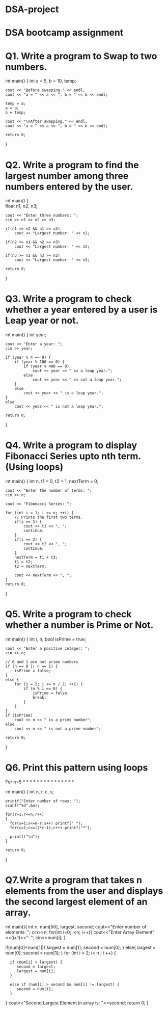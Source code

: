 # DSA-project
# DSA bootcamp assignment
# Q1. Write a program to Swap to two numbers.

int main()
{
    int a = 5, b = 10, temp;

    cout << "Before swapping." << endl;
    cout << "a = " << a << ", b = " << b << endl;

    temp = a;
    a = b;
    b = temp;

    cout << "\nAfter swapping." << endl;
    cout << "a = " << a << ", b = " << b << endl;

    return 0;
}
# Q2. Write a program to find the largest number among three numbers entered by the user.

int main() {    
    float n1, n2, n3;

    cout << "Enter three numbers: ";
    cin >> n1 >> n2 >> n3;

    if(n1 >= n2 && n1 >= n3)
        cout << "Largest number: " << n1;

    if(n2 >= n1 && n2 >= n3)
        cout << "Largest number: " << n2;
    
    if(n3 >= n1 && n3 >= n2)
        cout << "Largest number: " << n3;
  
    return 0;
}
# Q3. Write a program to check whether a year entered by a user is Leap year or not.

int main() {
    int year;

    cout << "Enter a year: ";
    cin >> year;

    if (year % 4 == 0) {
        if (year % 100 == 0) {
            if (year % 400 == 0)
                cout << year << " is a leap year.";
            else
                cout << year << " is not a leap year.";
        }
        else
            cout << year << " is a leap year.";
    }
    else
        cout << year << " is not a leap year.";

    return 0;
}
# Q4. Write a program to display Fibonacci Series upto nth term. (Using loops)

int main() {
    int n, t1 = 0, t2 = 1, nextTerm = 0;

    cout << "Enter the number of terms: ";
    cin >> n;

    cout << "Fibonacci Series: ";

    for (int i = 1; i <= n; ++i) {
        // Prints the first two terms.
        if(i == 1) {
            cout << t1 << ", ";
            continue;
        }
        if(i == 2) {
            cout << t2 << ", ";
            continue;
        }
        nextTerm = t1 + t2;
        t1 = t2;
        t2 = nextTerm;
        
        cout << nextTerm << ", ";
    }
    return 0;
}
# Q5. Write a program to check whether a number is Prime or Not.

int main() {
    int i, n;
    bool isPrime = true;

    cout << "Enter a positive integer: ";
    cin >> n;

    // 0 and 1 are not prime numbers
    if (n == 0 || n == 1) {
        isPrime = false;
    }
    else {
        for (i = 2; i <= n / 2; ++i) {
            if (n % i == 0) {
                isPrime = false;
                break;
            }
        }
    }
    if (isPrime)
        cout << n << " is a prime number";
    else
        cout << n << " is not a prime number";

    return 0;
}
# Q6. Print this pattern using loops
For n=5
	    *
	   * *
	  * * *
	 * * * *
	* * * * *


int main()
{
    int n, r, c, s;

    printf("Enter number of rows: ");
    scanf("%d",&n);

    for(r=1;r<=n;r++)
    {
      for(s=1;s<=n-r;s++) printf(" ");
      for(c=1;c<=(2*r-1);c++) printf("*");

      printf("\n");
    }

    return 0;
}
# Q7.Write a program that takes n elements from the user and displays the second largest element of an array.

int main(){
   int n, num[50], largest, second;
   cout<<"Enter number of elements: ";
   cin>>n;
   for(int i=0; i<n; i++){
      cout<<"Enter Array Element"<<(i+1)<<": ";
      cin>>num[i];
   }

   if(num[0]<num[1]){ 
      largest = num[1];
      second = num[0];
   }
   else{ 
      largest = num[0];
      second = num[1];
   }
   for (int i = 2; i< n ; i ++) {
    
      if (num[i] > largest) {
         second = largest;
         largest = num[i];
      }
     
      else if (num[i] > second && num[i] != largest) {
         second = num[i];
      }
   }
   cout<<"Second Largest Element in array is: "<<second;
   return 0;
}


